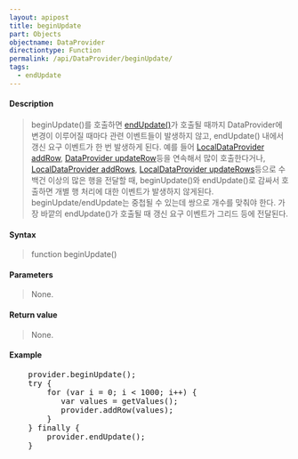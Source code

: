 ```yaml
---
layout: apipost
title: beginUpdate
part: Objects
objectname: DataProvider
directiontype: Function
permalink: /api/DataProvider/beginUpdate/
tags:
  - endUpdate
---
```



#### Description

> beginUpdate()를 호출하면 [endUpdate()](/api/DataProvider/endUpdate)가 호출될 때까지 DataProvider에 변경이 이루어질 때마다 관련 이벤트들이 발생하지 않고, endUpdate() 내에서 갱신 요구 이벤트가 한 번 발생하게 된다. 예를 들어 [LocalDataProvider addRow](/api/LocalDataProvider/addRow/), [DataProvider updateRow](/api/DataProvider/updateRow/)등을 연속해서 많이 호출한다거나, [LocalDataProvider addRows](/api/LocalDataProvider/addRows), [LocalDataProvider updateRows](/api/LocalDataProvider/updateRows/)등으로 수백건 이상의 많은 행을 전달할 때, beginUpdate()와 endUpdate()로 감싸서 호출하면 개별 행 처리에 대한 이벤트가 발생하지 않게된다. beginUpdate/endUpdate는 중첩될 수 있는데 쌍으로 개수를 맞춰야 한다. 가장 바깥의 endUpdate()가 호출될 때 갱신 요구 이벤트가 그리드 등에 전달된다.

#### Syntax

> function beginUpdate()

#### Parameters

> None.

#### Return value

> None.

#### Example

<pre class="prettyprint">
    provider.beginUpdate();
    try {
        for (var i = 0; i < 1000; i++) {
           var values = getValues();
           provider.addRow(values);
        }
    } finally {
        provider.endUpdate();
    }
</pre>

